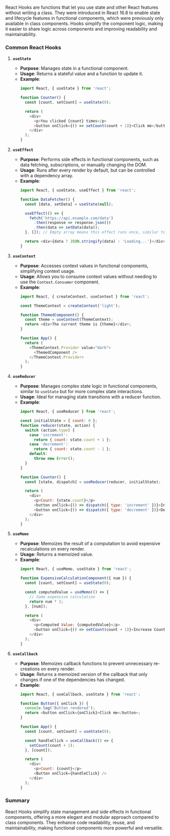 React Hooks are functions that let you use state and other React features without writing a class. They were introduced in React 16.8 to enable state and lifecycle features in functional components, which were previously only available in class components. Hooks simplify the component logic, making it easier to share logic across components and improving readability and maintainability.

### Common React Hooks

1. **`useState`**
   - **Purpose**: Manages state in a functional component.
   - **Usage**: Returns a stateful value and a function to update it.
   - **Example**:
     ```javascript
     import React, { useState } from 'react';

     function Counter() {
       const [count, setCount] = useState(0);

       return (
         <div>
           <p>You clicked {count} times</p>
           <button onClick={() => setCount(count + 1)}>Click me</button>
         </div>
       );
     }
     ```

2. **`useEffect`**
   - **Purpose**: Performs side effects in functional components, such as data fetching, subscriptions, or manually changing the DOM.
   - **Usage**: Runs after every render by default, but can be controlled with a dependency array.
   - **Example**:
     ```javascript
     import React, { useState, useEffect } from 'react';

     function DataFetcher() {
       const [data, setData] = useState(null);

       useEffect(() => {
         fetch('https://api.example.com/data')
           .then(response => response.json())
           .then(data => setData(data));
       }, []); // Empty array means this effect runs once, similar to componentDidMount

       return <div>{data ? JSON.stringify(data) : 'Loading...'}</div>;
     }
     ```

3. **`useContext`**
   - **Purpose**: Accesses context values in functional components, simplifying context usage.
   - **Usage**: Allows you to consume context values without needing to use the `Context.Consumer` component.
   - **Example**:
     ```javascript
     import React, { createContext, useContext } from 'react';

     const ThemeContext = createContext('light');

     function ThemedComponent() {
       const theme = useContext(ThemeContext);
       return <div>The current theme is {theme}</div>;
     }

     function App() {
       return (
         <ThemeContext.Provider value="dark">
           <ThemedComponent />
         </ThemeContext.Provider>
       );
     }
     ```

4. **`useReducer`**
   - **Purpose**: Manages complex state logic in functional components, similar to `useState` but for more complex state interactions.
   - **Usage**: Ideal for managing state transitions with a reducer function.
   - **Example**:
     ```javascript
     import React, { useReducer } from 'react';

     const initialState = { count: 0 };
     function reducer(state, action) {
       switch (action.type) {
         case 'increment':
           return { count: state.count + 1 };
         case 'decrement':
           return { count: state.count - 1 };
         default:
           throw new Error();
       }
     }

     function Counter() {
       const [state, dispatch] = useReducer(reducer, initialState);

       return (
         <div>
           <p>Count: {state.count}</p>
           <button onClick={() => dispatch({ type: 'increment' })}>Increment</button>
           <button onClick={() => dispatch({ type: 'decrement' })}>Decrement</button>
         </div>
       );
     }
     ```

5. **`useMemo`**
   - **Purpose**: Memoizes the result of a computation to avoid expensive recalculations on every render.
   - **Usage**: Returns a memoized value.
   - **Example**:
     ```javascript
     import React, { useMemo, useState } from 'react';

     function ExpensiveCalculationComponent({ num }) {
       const [count, setCount] = useState(0);

       const computedValue = useMemo(() => {
         // Some expensive calculation
         return num * 2;
       }, [num]);

       return (
         <div>
           <p>Computed Value: {computedValue}</p>
           <button onClick={() => setCount(count + 1)}>Increase Count</button>
         </div>
       );
     }
     ```

6. **`useCallback`**
   - **Purpose**: Memoizes callback functions to prevent unnecessary re-creations on every render.
   - **Usage**: Returns a memoized version of the callback that only changes if one of the dependencies has changed.
   - **Example**:
     ```javascript
     import React, { useCallback, useState } from 'react';

     function Button({ onClick }) {
       console.log('Button rendered');
       return <button onClick={onClick}>Click me</button>;
     }

     function App() {
       const [count, setCount] = useState(0);

       const handleClick = useCallback(() => {
         setCount(count + 1);
       }, [count]);

       return (
         <div>
           <p>Count: {count}</p>
           <Button onClick={handleClick} />
         </div>
       );
     }
     ```

### Summary

React Hooks simplify state management and side effects in functional components, offering a more elegant and modular approach compared to class components. They enhance code readability, reuse, and maintainability, making functional components more powerful and versatile.
